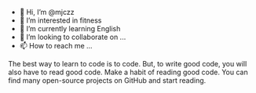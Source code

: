 - 👋 Hi, I’m @mjczz
- 👀 I’m interested in fitness
- 🌱 I’m currently learning English
- 💞️ I’m looking to collaborate on ...
- 📫 How to reach me ...


The best way to learn to code is to code. But, to write good code, you will also have to read good code. Make a habit of reading good code. You can find many open-source projects on GitHub and start reading.
<!---
mjczz/mjczz is a ✨ special ✨ repository because its `README.md` (this file) appears on your GitHub profile.
You can click the Preview link to take a look at your changes.
--->
